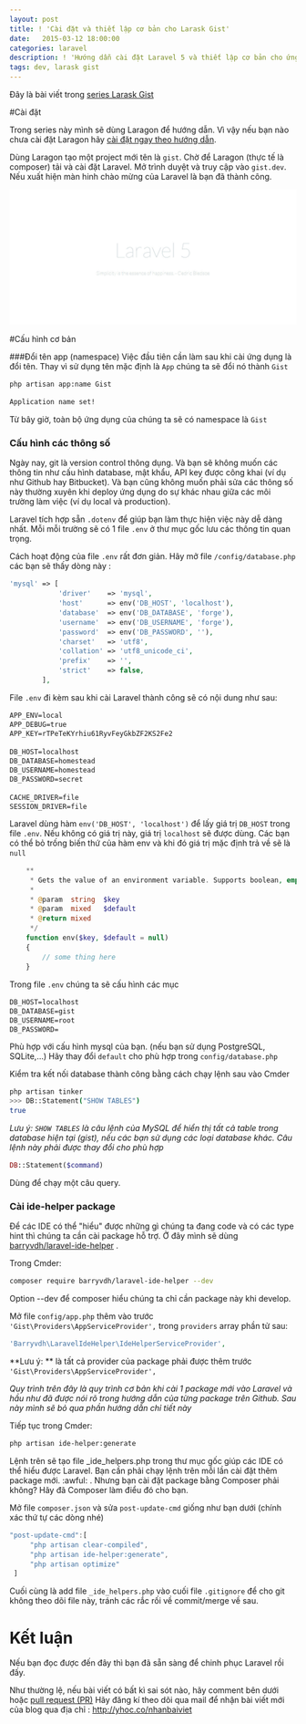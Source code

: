 ```yaml
---
layout: post
title: ! 'Cài đặt và thiết lập cơ bản cho Larask Gist'
date:   2015-03-12 18:00:00
categories: laravel
description: ! 'Hướng dẫn cài đặt Laravel 5 và thiết lập cơ bản cho ứng dụng'
tags: dev, larask gist
---
```


Đây là bài viết trong [series Larask Gist](/gioi-thieu-series-larask-gist/)

#Cài đặt

Trong series này mình sẽ dùng Laragon để hướng dẫn. Vì vậy nếu bạn nào chưa cài đặt Laragon hãy [cài đặt ngay theo hướng dẫn](/laragon-cai-dat-laravel-trong-mot-phut/).

Dùng Laragon tạo một project mới tên là `gist`. Chờ để Laragon (thực tế là composer) tải và cài đặt Laravel. Mở trình duyệt và truy cập vào `gist.dev`. Nếu xuất hiện màn hinh chào mừng của Laravel là bạn đã thành công.

![Welcome to Laravel](/assets/article_images/2015-12-03-larask-gist-cai-dat-va-cau-hinh-co-ban/welcome-laravel.jpg)

#Cấu hình cơ bản


###Đổi tên app (namespace)
Việc đầu tiên cần làm sau khi cài ứng dụng là đổi tên. Thay vì sử dụng tên mặc định là `App` chúng ta sẽ đổi nó thành `Gist`

```bash
php artisan app:name Gist
```

```bash
Application name set!
```

Từ bây giờ, toàn bộ ứng dụng của chúng ta sẽ có namespace là `Gist`

### Cấu hình các thông số

Ngày nay, git là version control thông dụng. Và bạn sẽ không muốn các thông tin như cấu hình database, mật khẩu, API key được công khai (ví dụ như Github hay Bitbucket). Và bạn cũng không muốn phải sửa các thông số này thường xuyên khi deploy ứng dụng do sự khác nhau giữa các môi trường làm việc (ví dụ local và production).

Laravel tích hợp sẵn `.dotenv` để giúp bạn làm thực hiện việc này dễ dàng nhất. Mỗi mỗi trường sẽ có 1 file `.env` ở thư mục gốc lưu các thông tin quan trọng. 

Cách hoạt động của file `.env` rất đơn giản. Hãy mở file `/config/database.php` các bạn sẽ thấy dòng này :

```php
'mysql' => [
			'driver'    => 'mysql',
			'host'      => env('DB_HOST', 'localhost'),
			'database'  => env('DB_DATABASE', 'forge'),
			'username'  => env('DB_USERNAME', 'forge'),
			'password'  => env('DB_PASSWORD', ''),
			'charset'   => 'utf8',
			'collation' => 'utf8_unicode_ci',
			'prefix'    => '',
			'strict'    => false,
		],
```

File `.env` đi kèm sau khi cài Laravel thành công sẽ có nội dung như sau:

```
APP_ENV=local
APP_DEBUG=true
APP_KEY=rTPeTeKYrhiu61RyvFeyGkbZF2KS2Fe2

DB_HOST=localhost
DB_DATABASE=homestead
DB_USERNAME=homestead
DB_PASSWORD=secret

CACHE_DRIVER=file
SESSION_DRIVER=file
```

Laravel dùng hàm `env('DB_HOST', 'localhost')` để lấy giá trị `DB_HOST` trong file `.env`. Nếu không có giá trị này,  giá trị `localhost` sẽ được dùng. Các bạn có thể bỏ trống biến thứ của hàm env và khi đó giá trị mặc định trả về sẽ là `null`

```php
	**
	 * Gets the value of an environment variable. Supports boolean, empty and null.
	 *
	 * @param  string  $key
	 * @param  mixed   $default
	 * @return mixed
	 */
	function env($key, $default = null)
	{
		// some thing here
	}
```

Trong file `.env` chúng ta sẽ cấu hình các mục 

```
DB_HOST=localhost
DB_DATABASE=gist
DB_USERNAME=root
DB_PASSWORD=
```

Phù hợp với cấu hình mysql của bạn. (nếu bạn sử dụng PostgreSQL, SQLite,...) Hãy thay đổi `default` cho phù hợp trong `config/database.php`

Kiểm tra kết nối database thành công bằng cách chạy lệnh sau vào Cmder

```bash
php artisan tinker
>>> DB::Statement("SHOW TABLES")
true
```

*Lưu ý: `SHOW TABLES` là câu lệnh của MySQL để hiển thị tất cả table trong database hiện tại (gist), nếu các bạn sử dụng các loại database khác. Câu lệnh này phải được thay đổi cho phù hợp*

```php
DB::Statement($command)
```
Dùng để chạy một câu query.

### Cài ide-helper package

Để các IDE có thể "hiểu" được những gì chúng ta đang code và có các type hint thì chúng ta cần cài package hỗ trợ. Ở đây mình sẽ dùng [barryvdh/laravel-ide-helper](https://github.com/barryvdh/laravel-ide-helper) . 

Trong Cmder: 

```bash
composer require barryvdh/laravel-ide-helper --dev
```
Option --dev để composer hiểu chúng ta chỉ cần package này khi develop.

Mở file `config/app.php` thêm vào trước `'Gist\Providers\AppServiceProvider',` trong `providers` array phần tử sau:

```php
'Barryvdh\LaravelIdeHelper\IdeHelperServiceProvider',
```

**Lưu ý: ** là tất cả provider của package phải được thêm trước `'Gist\Providers\AppServiceProvider',`

*Quy trình trên đây là quy trình cơ bản khi cài 1 package mới vào Laravel và hầu như đã được nói rõ trong hướng dẫn của từng package trên Github. Sau này mình sẽ bỏ qua phần hướng dẫn chỉ tiết này*

Tiếp tục trong Cmder:

```bash
php artisan ide-helper:generate
```

Lệnh trên sẽ tạo file _ide_helpers.php trong thư mục gốc giúp các IDE có thể hiểu được Laravel.  Bạn cần phải chạy lệnh trên mỗi lần cài đặt thêm package mới. :awful: .  Nhưng bạn cài đặt package bằng Composer phải không? Hãy đã Composer làm điểu đó cho bạn.

Mở file `composer.json` và sửa `post-update-cmd` giống như bạn dưới (chính xác thứ tự các dòng nhé)

```javascript
"post-update-cmd":[
     "php artisan clear-compiled",
     "php artisan ide-helper:generate",
     "php artisan optimize"
 ]
```

Cuối cùng là add file `_ide_helpers.php` vào cuối file `.gitignore`  để cho git không theo dõi file này, tránh các rắc rối về commit/merge về sau.

# Kết luận

Nếu bạn đọc được đến đây thì bạn đã sẵn sàng để chinh phục Laravel rồi đấy.

Như thường lệ, nếu bài viết có bất kì sai sót nào, hãy comment bên dưới hoặc [pull request (PR)](https://github.com/thangngoc89/thangngoc89.github.io/blob/master/_posts/2015-03-12-larask-gist-cai-dat-va-cau-hinh-co-ban.markdown)
Hãy đăng kí theo dõi qua mail để nhận bài viết mới của blog qua địa chỉ : http://yhoc.co/nhanbaiviet